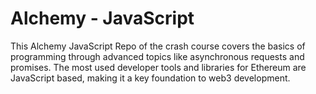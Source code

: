 # Alchemy - JavaScript

This Alchemy JavaScript Repo of the crash course covers the basics of programming through advanced topics like asynchronous requests and promises. The most used developer tools and libraries for Ethereum are JavaScript based, making it a key foundation to web3 development.
